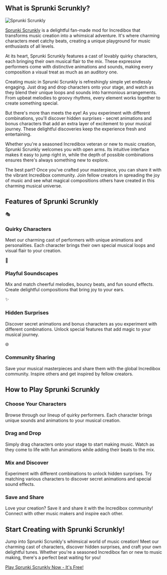 ## What is Sprunki Scrunkly?

![Sprunki Scrunkly](https://sprunkiscrunkly.com/sprunkiscrunkly.png "Sprunki Scrunkly")

[Sprunki Scrunkly](https://sprunkiscrunkly.com/ "Sprunki Scrunkly") is a delightful fan-made mod for Incredibox that transforms music creation into a whimsical adventure. It's where charming characters meet catchy beats, creating a unique playground for music enthusiasts of all levels.

At its heart, Sprunki Scrunkly features a cast of lovably quirky characters, each bringing their own musical flair to the mix. These expressive performers come with distinctive animations and sounds, making every composition a visual treat as much as an auditory one.

Creating music in Sprunki Scrunkly is refreshingly simple yet endlessly engaging. Just drag and drop characters onto your stage, and watch as they blend their unique loops and sounds into harmonious arrangements. From upbeat melodies to groovy rhythms, every element works together to create something special.

But there's more than meets the eye! As you experiment with different combinations, you'll discover hidden surprises - secret animations and bonus characters that add an extra layer of excitement to your musical journey. These delightful discoveries keep the experience fresh and entertaining.

Whether you're a seasoned Incredibox veteran or new to music creation, Sprunki Scrunkly welcomes you with open arms. Its intuitive interface makes it easy to jump right in, while the depth of possible combinations ensures there's always something new to explore.

The best part? Once you've crafted your masterpiece, you can share it with the vibrant Incredibox community. Join fellow creators in spreading the joy of music and see what magical compositions others have created in this charming musical universe.

## Features of Sprunki Scrunkly

🎭

### Quirky Characters

Meet our charming cast of performers with unique animations and personalities. Each character brings their own special musical loops and visual flair to your creation.

🎵

### Playful Soundscapes

Mix and match cheerful melodies, bouncy beats, and fun sound effects. Create delightful compositions that bring joy to your ears.

✨

### Hidden Surprises

Discover secret animations and bonus characters as you experiment with different combinations. Unlock special features that add magic to your musical journey.

🌐

### Community Sharing

Save your musical masterpieces and share them with the global Incredibox community. Inspire others and get inspired by fellow creators.

## How to Play Sprunki Scrunkly

### Choose Your Characters

Browse through our lineup of quirky performers. Each character brings unique sounds and animations to your musical creation.

### Drag and Drop

Simply drag characters onto your stage to start making music. Watch as they come to life with fun animations while adding their beats to the mix.

### Mix and Discover

Experiment with different combinations to unlock hidden surprises. Try matching various characters to discover secret animations and special sound effects.

### Save and Share

Love your creation? Save it and share it with the Incredibox community! Connect with other music makers and inspire each other.

## Start Creating with Sprunki Scrunkly!

Jump into Sprunki Scrunkly's whimsical world of music creation! Meet our charming cast of characters, discover hidden surprises, and craft your own delightful tunes. Whether you're a seasoned Incredibox fan or new to music making, there's a perfect beat waiting for you!

[Play Sprunki Scrunkly Now - It's Free!](https://sprunkiscrunkly.com/#play-now)
